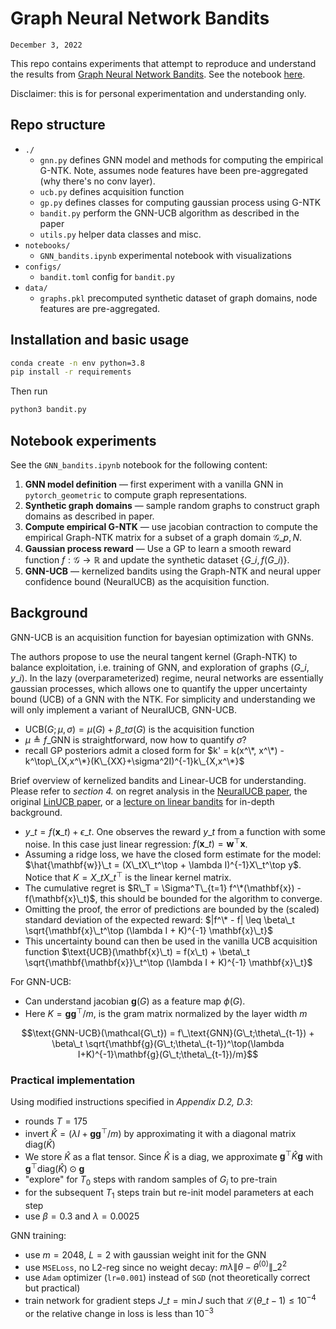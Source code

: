 # Graph Neural Network Bandits
`December 3, 2022`

This repo contains experiments that attempt to reproduce and understand the results from [Graph Neural Network Bandits](https://arxiv.org/pdf/2207.06456.pdf). See the notebook [here](https://mileswhen.com/posts/gnn_bandits/).

Disclaimer: this is for personal experimentation and understanding only.

## Repo structure

* `./`
  * `gnn.py` defines GNN model and methods for computing the empirical G-NTK. Note, assumes node features have been pre-aggregated (why there's no conv layer).
  * `ucb.py` defines acquisition function
  * `gp.py` defines classes for computing gaussian process using G-NTK
  * `bandit.py` perform the GNN-UCB algorithm as described in the paper
  * `utils.py` helper data classes and misc.
* `notebooks/`
  * `GNN_bandits.ipynb` experimental notebook with visualizations
* `configs/`
  * `bandit.toml` config for `bandit.py`
* `data/`
  * `graphs.pkl` precomputed synthetic dataset of graph domains, node features are pre-aggregated.

## Installation and basic usage

```sh
conda create -n env python=3.8
pip install -r requirements
```

Then run

```sh
python3 bandit.py
```

## Notebook experiments
See the `GNN_bandits.ipynb` notebook for the following content:
1. **GNN model definition** — first experiment with a vanilla GNN in `pytorch_geometric` to compute graph representations.
2. **Synthetic graph domains** — sample random graphs to construct graph domains as described in paper.
3. **Compute empirical G-NTK** — use jacobian contraction to compute the empirical Graph-NTK matrix for a subset of a graph domain ${\mathcal{G}\_{p,N}}$.
4. **Gaussian process reward** —  Use a GP to learn a smooth reward function $f: \mathcal{G} \rightarrow \mathbb{R}$ and update the synthetic dataset $\{G\_i, f(G\_i)\}$.
5. **GNN-UCB** — kernelized bandits using the Graph-NTK and neural upper confidence bound (NeuralUCB) as the acquisition function.

## Background

GNN-UCB is an acquisition function for bayesian optimization with GNNs.

The authors propose to use the neural tangent kernel (Graph-NTK) to balance exploitation, i.e. training of GNN, and exploration of graphs $(G\_i, y\_i)$. In the lazy (overparameterized) regime, neural networks are essentially gaussian processes, which allows one to quantify the upper uncertainty bound (UCB) of a GNN with the NTK. For simplicity and understanding we will only implement a variant of NeuralUCB, GNN-UCB.

* $\text{UCB}(G; \mu, \sigma) = \mu(G) + \beta\_t\sigma(G)$ is the acquisition function
* $\mu \triangleq f\_\text{GNN}$ is straightforward, now how to quantify $\sigma$?
* recall GP posteriors admit a closed form for $k' = k(x^\*, x^\*) - k^\top\_{X,x^\*}(K\_{XX}+\sigma^2I)^{-1}k\_{X,x^\*}$

Brief overview of kernelized bandits and Linear-UCB for understanding. Please refer to *section 4.* on regret analysis in the [NeuralUCB paper](https://arxiv.org/pdf/1911.04462.pdf), the original [LinUCB paper](https://arxiv.org/pdf/1003.0146.pdf), or a [lecture on linear bandits](https://sites.cs.ucsb.edu/~yuxiangw/classes/RLCourse-2021Spring/Lectures/scribe\_linear\_bandit.pdf) for in-depth background.

* $y\_t = f(\mathbf{x}\_t) + \epsilon\_t$. One observes the reward $y\_t$ from a function with some noise. In this case just linear regression: $f(\mathbf{x}\_t) = \mathbf{w}^\top \mathbf{x}$.
* Assuming a ridge loss, we have the closed form estimate for the model: $\hat{\mathbf{w}}\_t = (X\_tX\_t^\top + \lambda I)^{-1}X\_t^\top y$. Notice that $K = X\_tX\_t^\top$ is the linear kernel matrix.
* The cumulative regret is $R\_T = \Sigma^T\_{t=1} f^\*(\mathbf{x}) - f(\mathbf{x}\_t)$, this should be bounded for the algorithm to converge.
* Omitting the proof, the error of predictions are bounded by the (scaled) standard deviation of the expected reward: $|f^\* - f| \leq \beta\_t \sqrt{\mathbf{x}\_t^\top (\lambda I + K)^{-1} \mathbf{x}\_t}$
* This uncertainty bound can then be used in the vanilla UCB acquisition function $\text{UCB}(\mathbf{x}\_t) = f(x\_t) + \beta\_t \sqrt{\mathbf{\mathbf{x}}\_t^\top (\lambda I + K)^{-1} \mathbf{x}\_t}$

For GNN-UCB:
* Can understand jacobian $\mathbf{g}(G)$ as a feature map $\phi(G)$. 
* Here $K = \mathbf{gg}^\top /{m}$, is the gram matrix normalized by the layer width $m$

$$\text{GNN-UCB}(\mathcal{G\_t}) = f\_\text{GNN}(G\_t;\theta\_{t-1}) + \beta\_t \sqrt{\mathbf{g}(G\_t;\theta\_{t-1})^\top(\lambda I+K)^{-1}\mathbf{g}(G\_t;\theta\_{t-1})/m}$$

### Practical implementation

Using modified instructions specified in *Appendix D.2, D.3*:

* rounds $T = 175$
* invert $\hat{K} =(\lambda I + \mathbf{gg}^\top/m)$ by approximating it with a diagonal matrix $\text{diag}(\hat{K})$ 
* We store $\hat{K}$ as a flat tensor. Since $\hat{K}$ is a diag, we approximate $\mathbf{g}^\top \hat{K} \mathbf{g}$ with $\mathbf{g}^\top \text{diag}(\hat{K}) \odot \mathbf{g}$
* "explore" for $T_0$ steps with random samples of $G_i$ to pre-train
* for the subsequent $T_1$ steps train but re-init model parameters at each step
* use $\beta = 0.3$ and $\lambda=0.0025$

GNN training:
* use $m=2048$, $L=2$ with gaussian weight init for the GNN
* use `MSELoss`, no L2-reg since no weight decay: $m\lambda \|\theta - \theta^{(0)}\|\_2^2$
* use `Adam` optimizer (`lr=0.001`) instead of `SGD` (not theoretically correct but practical)
* train network for gradient steps $J\_t = \min J$ such that $\mathcal{L}(\theta\_{t-1})\leq 10^{-4}$ or the relative change in loss is less than $10^{-3}$

